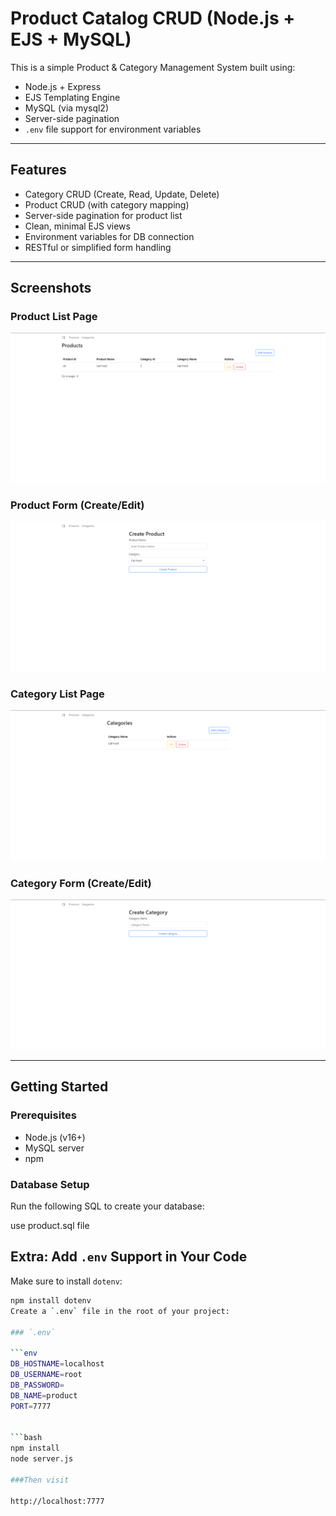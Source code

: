 # Product Catalog CRUD (Node.js + EJS + MySQL)

This is a simple Product & Category Management System built using:

- Node.js + Express
- EJS Templating Engine
- MySQL (via mysql2)
- Server-side pagination
- `.env` file support for environment variables

---

## Features

- Category CRUD (Create, Read, Update, Delete)
- Product CRUD (with category mapping)
- Server-side pagination for product list
- Clean, minimal EJS views
- Environment variables for DB connection
- RESTful or simplified form handling

---

## Screenshots

### Product List Page
![Product List](screenshots/product-list.png)

### Product Form (Create/Edit)
![Product Form](screenshots/product-form.png)

### Category List Page
![Category List](screenshots/category-list.png)

### Category Form (Create/Edit)
![Category Form](screenshots/category-form.png)

---

## Getting Started

### Prerequisites

- Node.js (v16+)
- MySQL server
- npm

### Database Setup

Run the following SQL to create your database:

use product.sql file

## Extra: Add `.env` Support in Your Code

Make sure to install `dotenv`:

```bash
npm install dotenv
Create a `.env` file in the root of your project:

### `.env`

```env
DB_HOSTNAME=localhost
DB_USERNAME=root
DB_PASSWORD=
DB_NAME=product
PORT=7777


```bash
npm install
node server.js

###Then visit 

http://localhost:7777